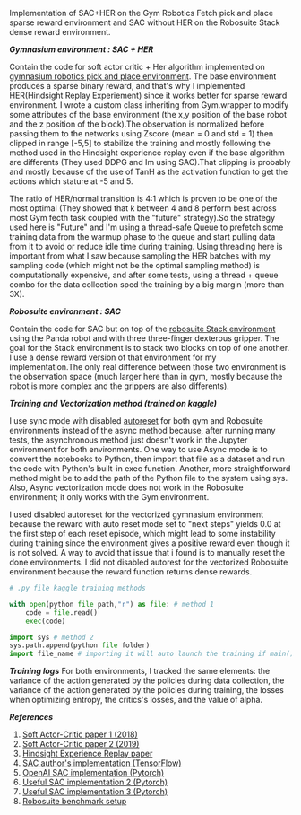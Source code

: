 Implementation of SAC+HER on the Gym Robotics Fetch pick and place sparse reward environment and SAC without HER on the Robosuite Stack dense reward environment.


***Gymnasium environment : SAC + HER***

Contain the code for soft actor critic + Her algorithm implemented on [gymnasium robotics pick and place environment](https://robotics.farama.org/envs/fetch/pick_and_place). The base environment produces a sparse binary reward, and that's why I implemented HER(Hindsight Replay Experiement) since it works better for sparse reward environment. I wrote a custom class inheriting from Gym.wrapper to modify some attributes of the base environment (the x,y position of the base robot and the z position of the block).The observation is normalized before passing them to the networks using Zscore (mean = 0 and std = 1) then clipped in range [-5,5] to stabilize the training and mostly following the method used in the Hindsight experience replay even if the base algorithm are differents (They used DDPG and Im using SAC).That clipping is probably and mostly because of the use of TanH as the activation function to get the actions which stature at -5 and 5.

The ratio of HER/normal transition is 4:1 which is proven to be one of the most optimal (They showed that k between 4 and 8 perform best across most Gym fecth task coupled with the "future" strategy).So the strategy used here is "Future" and I'm using a thread-safe Queue to prefetch some training data from the warmup phase to the queue and start pulling data from it to avoid or reduce idle time during training. Using threading here is important from what I saw because sampling the HER batches with my sampling code (which might not be the optimal sampling method) is computationally expensive, and after some tests, using a thread + queue combo for the data collection sped the training by a big margin (more than 3X).


***Robosuite environment : SAC***

Contain the code for SAC but on top of the [robosuite Stack environment](https://robosuite.ai/docs/modules/environments.html#block-stacking) using the Panda robot and with three three-finger dexterous gripper. The goal for the Stack environment is to stack two blocks on top of one another. I use a dense reward version of that environment for my implementation.The only real difference between those two environment is the observation space (much larger here than in gym, mostly because the robot is more complex and the grippers are also differents).


***Training and Vectorization method (trained on kaggle)***

I use sync mode with disabled [autoreset](https://farama.org/Vector-Autoreset-Mode) for both gym and Robosuite environments instead of the async method because, after running many tests, the asynchronous method just doesn't work in the Jupyter environment for both environments. One way to use Async mode is to convert the notebooks to Python, then import that file as a dataset and run the code with Python's built-in exec function. Another, more straightforward method might be to add the path of the Python file to the system using sys. Also, Async vectorization mode does not work in the Robosuite environment; it only works with the Gym environment.

I used disabled autoreset for the vectorized gymnasium environment because the reward with auto reset mode set to "next steps" yields 0.0 at the first step of each reset episode, which might lead to some instability during training since the environment gives a positive reward even though it is not solved. A way to avoid that issue that i found is to manually reset the done environments. I did not disabled autorest for the vectorized Robosuite environment because the reward function returns dense rewards.

```python
# .py file kaggle training methods

with open(python file path,"r") as file: # method 1 
    code = file.read()
    exec(code)

import sys # method 2 
sys.path.append(python file folder)
import file_name # importing it will auto launch the training if main().train(True)  
 ```


***Training logs***
For both environments, I tracked the same elements: the variance of the action generated by the policies during data collection, the variance of the action generated by the policies during training, the losses when optimizing entropy, the critics's losses, and the value of alpha.


***References***
1. [Soft Actor-Critic paper 1 (2018)](https://arxiv.org/abs/1801.01290)
2. [Soft Actor-Critic paper 2 (2019)](https://arxiv.org/abs/1812.05905)
3. [Hindsight Experience Replay paper](https://arxiv.org/abs/1707.01495)
4. [SAC author's implementation (TensorFlow)](https://github.com/haarnoja/sac)
5. [OpenAI SAC implementation (Pytorch)](https://github.com/openai/spinningup/tree/master/spinup/algos/pytorch/sac)
6. [Useful SAC implementation 2 (Pytorch) ](https://github.com/pranz24/pytorch-soft-actor-critic)
7. [Useful SAC implementation 3 (Pytorch)](https://github.com/denisyarats/pytorch_sac/tree/master)
8. [Robosuite benchmark setup](https://github.com/ARISE-Initiative/robosuite-benchmark)


